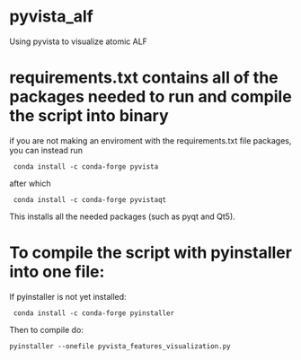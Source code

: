 # pyvista_alf
Using pyvista to visualize atomic ALF

# requirements.txt contains all of the packages needed to run and compile the script into binary

if you are not making an enviroment with the requirements.txt file packages, you can instead run

```
 conda install -c conda-forge pyvista 
```

after which

```
 conda install -c conda-forge pyvistaqt 
```

This installs all the needed packages (such as pyqt and Qt5).


# To compile the script with pyinstaller into one file:

If pyinstaller is not yet installed:

```
 conda install -c conda-forge pyinstaller 
 ```

 Then to compile do:

 ```
 pyinstaller --onefile pyvista_features_visualization.py
 ```